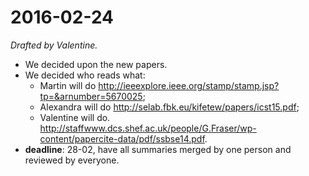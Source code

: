 # 2016-02-24
*Drafted by Valentine.*

- We decided upon the new papers.
- We decided who reads what:
	- Martin will do http://ieeexplore.ieee.org/stamp/stamp.jsp?tp=&arnumber=5670025;
	- Alexandra will do http://selab.fbk.eu/kifetew/papers/icst15.pdf;
	- Valentine will do. http://staffwww.dcs.shef.ac.uk/people/G.Fraser/wp-content/papercite-data/pdf/ssbse14.pdf.
- **deadline**: 28-02, have all summaries merged by one person and reviewed by everyone.
